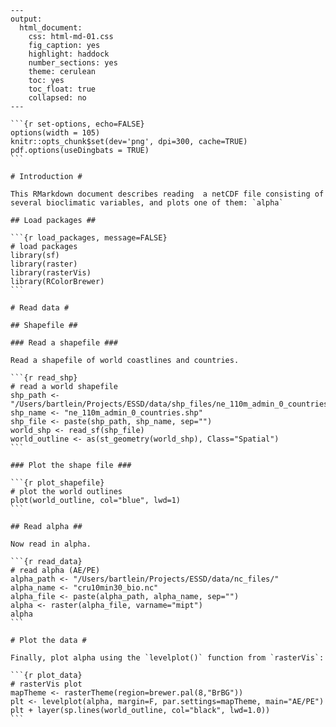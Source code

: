 
	---
	output:
	  html_document:
	    css: html-md-01.css
	    fig_caption: yes
	    highlight: haddock
	    number_sections: yes
	    theme: cerulean
	    toc: yes
	    toc_float: true
	    collapsed: no
	---
	
	```{r set-options, echo=FALSE}
	options(width = 105)
	knitr::opts_chunk$set(dev='png', dpi=300, cache=TRUE)
	pdf.options(useDingbats = TRUE)
	```
	
	# Introduction #
	
	This RMarkdown document describes reading  a netCDF file consisting of several bioclimatic variables, and plots one of them: `alpha`
	
	## Load packages ## 
	
	```{r load_packages, message=FALSE}
	# load packages
	library(sf)
	library(raster)
	library(rasterVis)
	library(RColorBrewer)
	```
	
	# Read data #
	
	## Shapefile ##
	
	### Read a shapefile ###
	
	Read a shapefile of world coastlines and countries.
	
	```{r read_shp}
	# read a world shapefile
	shp_path <- "/Users/bartlein/Projects/ESSD/data/shp_files/ne_110m_admin_0_countries/"
	shp_name <- "ne_110m_admin_0_countries.shp"
	shp_file <- paste(shp_path, shp_name, sep="")
	world_shp <- read_sf(shp_file)
	world_outline <- as(st_geometry(world_shp), Class="Spatial")
	```
	
	### Plot the shape file ###
	
	```{r plot_shapefile}
	# plot the world outlines
	plot(world_outline, col="blue", lwd=1)
	```
	
	## Read alpha ##
	
	Now read in alpha.
	
	```{r read_data}
	# read alpha (AE/PE)
	alpha_path <- "/Users/bartlein/Projects/ESSD/data/nc_files/"
	alpha_name <- "cru10min30_bio.nc"
	alpha_file <- paste(alpha_path, alpha_name, sep="")
	alpha <- raster(alpha_file, varname="mipt")
	alpha
	```
	
	# Plot the data #
	
	Finally, plot alpha using the `levelplot()` function from `rasterVis`:
	
	```{r plot_data}
	# rasterVis plot
	mapTheme <- rasterTheme(region=brewer.pal(8,"BrBG"))
	plt <- levelplot(alpha, margin=F, par.settings=mapTheme, main="AE/PE")
	plt + layer(sp.lines(world_outline, col="black", lwd=1.0))
	```
